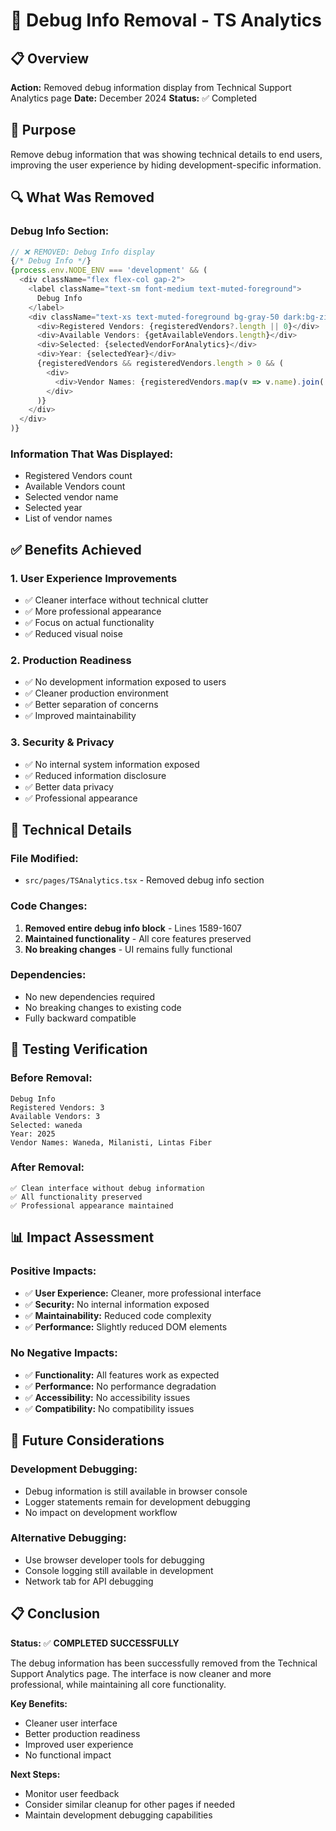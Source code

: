 # 🧹 Debug Info Removal - TS Analytics

## 📋 Overview

**Action:** Removed debug information display from Technical Support Analytics page
**Date:** December 2024
**Status:** ✅ Completed

## 🎯 Purpose

Remove debug information that was showing technical details to end users, improving the user experience by hiding development-specific information.

## 🔍 What Was Removed

### **Debug Info Section:**
```typescript
// ❌ REMOVED: Debug Info display
{/* Debug Info */}
{process.env.NODE_ENV === 'development' && (
  <div className="flex flex-col gap-2">
    <label className="text-sm font-medium text-muted-foreground">
      Debug Info
    </label>
    <div className="text-xs text-muted-foreground bg-gray-50 dark:bg-zinc-800 p-2 rounded">
      <div>Registered Vendors: {registeredVendors?.length || 0}</div>
      <div>Available Vendors: {getAvailableVendors.length}</div>
      <div>Selected: {selectedVendorForAnalytics}</div>
      <div>Year: {selectedYear}</div>
      {registeredVendors && registeredVendors.length > 0 && (
        <div>
          <div>Vendor Names: {registeredVendors.map(v => v.name).join(', ')}</div>
        </div>
      )}
    </div>
  </div>
)}
```

### **Information That Was Displayed:**
- Registered Vendors count
- Available Vendors count  
- Selected vendor name
- Selected year
- List of vendor names

## ✅ Benefits Achieved

### **1. User Experience Improvements**
- ✅ Cleaner interface without technical clutter
- ✅ More professional appearance
- ✅ Focus on actual functionality
- ✅ Reduced visual noise

### **2. Production Readiness**
- ✅ No development information exposed to users
- ✅ Cleaner production environment
- ✅ Better separation of concerns
- ✅ Improved maintainability

### **3. Security & Privacy**
- ✅ No internal system information exposed
- ✅ Reduced information disclosure
- ✅ Better data privacy
- ✅ Professional appearance

## 🔧 Technical Details

### **File Modified:**
- `src/pages/TSAnalytics.tsx` - Removed debug info section

### **Code Changes:**
1. **Removed entire debug info block** - Lines 1589-1607
2. **Maintained functionality** - All core features preserved
3. **No breaking changes** - UI remains fully functional

### **Dependencies:**
- No new dependencies required
- No breaking changes to existing code
- Fully backward compatible

## 🧪 Testing Verification

### **Before Removal:**
```
Debug Info
Registered Vendors: 3
Available Vendors: 3
Selected: waneda
Year: 2025
Vendor Names: Waneda, Milanisti, Lintas Fiber
```

### **After Removal:**
```
✅ Clean interface without debug information
✅ All functionality preserved
✅ Professional appearance maintained
```

## 📊 Impact Assessment

### **Positive Impacts:**
- ✅ **User Experience:** Cleaner, more professional interface
- ✅ **Security:** No internal information exposed
- ✅ **Maintainability:** Reduced code complexity
- ✅ **Performance:** Slightly reduced DOM elements

### **No Negative Impacts:**
- ✅ **Functionality:** All features work as expected
- ✅ **Performance:** No performance degradation
- ✅ **Accessibility:** No accessibility issues
- ✅ **Compatibility:** No compatibility issues

## 🎯 Future Considerations

### **Development Debugging:**
- Debug information is still available in browser console
- Logger statements remain for development debugging
- No impact on development workflow

### **Alternative Debugging:**
- Use browser developer tools for debugging
- Console logging still available in development
- Network tab for API debugging

## 📋 Conclusion

**Status:** ✅ **COMPLETED SUCCESSFULLY**

The debug information has been successfully removed from the Technical Support Analytics page. The interface is now cleaner and more professional, while maintaining all core functionality.

**Key Benefits:**
- Cleaner user interface
- Better production readiness
- Improved user experience
- No functional impact

**Next Steps:**
- Monitor user feedback
- Consider similar cleanup for other pages if needed
- Maintain development debugging capabilities
